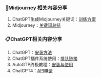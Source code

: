###  🌲Midjourney 相关内容分享
1. ChatGPT生成Midjourney关键词：[训练方案](https://pengdirect.notion.site/ChatGPT-Midjourney-56b94fb2a05441e286ac195e5714ba64)
2. Midjourney：[关键词总结](https://docs.google.com/spreadsheets/d/1GuAeSFtICsjQEwsRP2f--IayDxW9Dl0SCLOVov56FMc/edit?userstoinvite=smilevenuswww%40gmail.com#gid=1862105056)

###  📋ChatGPT相关内容分享
1. ChatGPT：[安装方法](https://www.v2ex.com/t/900126)
2. ChatGPT插件系统使用：[排队链接](https://openai.com/waitlist/plugins)
3. AutoGTP终极教程：[安装与使用](https://pengdirect.notion.site/AutoGTP-cbb9d8c7775343a091d5918bdbd79630)
4. ChatGPT4：[API申请](https://openai.com/waitlist/gpt-4-api)
